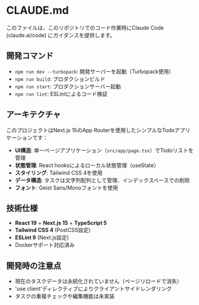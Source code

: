 # CLAUDE.md

このファイルは、このリポジトリでのコード作業時にClaude Code (claude.ai/code) にガイダンスを提供します。

## 開発コマンド

- `npm run dev --turbopack`: 開発サーバーを起動（Turbopack使用）
- `npm run build`: プロダクションビルド
- `npm run start`: プロダクションサーバー起動
- `npm run lint`: ESLintによるコード検証

## アーキテクチャ

このプロジェクトはNext.js 15のApp Routerを使用したシンプルなTodoアプリケーションです：

- **UI構造**: 単一ページアプリケーション（`src/app/page.tsx`）でTodoリストを管理
- **状態管理**: React hooksによるローカル状態管理（useState）
- **スタイリング**: Tailwind CSS 4を使用
- **データ構造**: タスクは文字列配列として管理、インデックスベースでの削除
- **フォント**: Geist Sans/Monoフォントを使用

## 技術仕様

- **React 19** + **Next.js 15** + **TypeScript 5**
- **Tailwind CSS 4** (PostCSS設定)
- **ESLint 9** (Next.js設定)
- Dockerサポート対応済み

## 開発時の注意点

- 現在のタスクデータは永続化されていません（ページリロードで消失）
- 'use client'ディレクティブによりクライアントサイドレンダリング
- タスクの重複チェックや編集機能は未実装